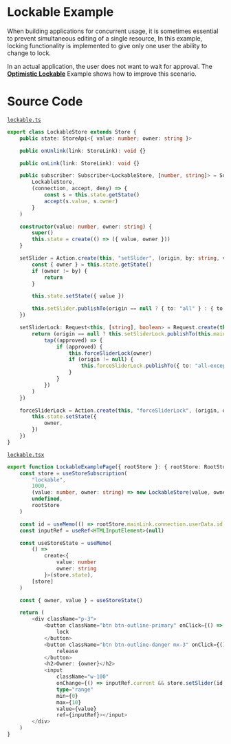 # Lockable Example

When building applications for concurrent usage, it is sometimes essential to prevent simultaneous editing of a single resource,
In this example, locking functionality is implemented to give only one user the ability to change to lock. 

In an actual application, the user does not want to wait for approval. The [**Optimistic Lockable**](https://cocoss-org.github.io/co-share/optimistic-lockable) Example shows how to improve this scenario.

# Source Code

[`lockable.ts`](https://github.com/cocoss-org/co-share/blob/master/examples/stores/lockable.ts)

```typescript
export class LockableStore extends Store {
    public state: StoreApi<{ value: number; owner: string }>

    public onUnlink(link: StoreLink): void {}

    public onLink(link: StoreLink): void {}

    public subscriber: Subscriber<LockableStore, [number, string]> = Subscriber.create(
        LockableStore,
        (connection, accept, deny) => {
            const s = this.state.getState()
            accept(s.value, s.owner)
        }
    )

    constructor(value: number, owner: string) {
        super()
        this.state = create(() => ({ value, owner }))
    }

    setSlider = Action.create(this, "setSlider", (origin, by: string, value: number) => {
        const { owner } = this.state.getState()
        if (owner != by) {
            return
        }

        this.state.setState({ value })

        this.setSlider.publishTo(origin == null ? { to: "all" } : { to: "all-except-one", except: origin }, by, value)
    })

    setSliderLock: Request<this, [string], boolean> = Request.create(this, "setSliderLock", (origin, owner: string) => {
        return (origin == null ? this.setSliderLock.publishTo(this.mainLink, owner) : of(true)).pipe(
            tap((approved) => {
                if (approved) {
                    this.forceSliderLock(owner)
                    if (origin != null) {
                        this.forceSliderLock.publishTo({ to: "all-except-one", except: origin }, owner)
                    }
                }
            })
        )
    })

    forceSliderLock = Action.create(this, "forceSliderLock", (origin, owner: string) => {
        this.state.setState({
            owner,
        })
    })
}
```

[`lockable.tsx`](https://github.com/cocoss-org/co-share/blob/master/examples/pages/lockable.tsx)

```typescript
export function LockableExamplePage({ rootStore }: { rootStore: RootStore }): JSX.Element {
    const store = useStoreSubscription(
        "lockable",
        1000,
        (value: number, owner: string) => new LockableStore(value, owner),
        undefined,
        rootStore
    )

    const id = useMemo(() => rootStore.mainLink.connection.userData.id, [rootStore])
    const inputRef = useRef<HTMLInputElement>(null)

    const useStoreState = useMemo(
        () =>
            create<{
                value: number
                owner: string
            }>(store.state),
        [store]
    )

    const { owner, value } = useStoreState()

    return (
        <div className="p-3">
            <button className="btn btn-outline-primary" onClick={() => store.setSliderLock(id).subscribe()}>
                lock
            </button>
            <button className="btn btn-outline-danger mx-3" onClick={() => store.setSliderLock("none").subscribe()}>
                release
            </button>
            <h2>Owner: {owner}</h2>
            <input
                className="w-100"
                onChange={() => inputRef.current && store.setSlider(id, inputRef.current.valueAsNumber)}
                type="range"
                min={0}
                max={10}
                value={value}
                ref={inputRef}></input>
        </div>
    )
}
```
